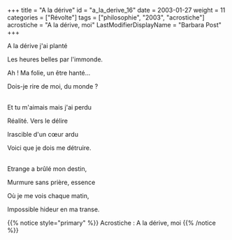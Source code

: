 +++
title = "A la dérive"
id = "a_la_derive_16"
date = 2003-01-27
weight = 11
categories = ["Révolte"]
tags = ["philosophie", "2003", "acrostiche"]
acrostiche = "A la dérive, moi"
LastModifierDisplayName = "Barbara Post"
+++

A la dérive j'ai planté

Les heures belles par l'immonde.

Ah ! Ma folie, un être hanté...

Dois-je rire de moi, du monde ?

 \
Et tu m'aimais mais j'ai perdu

Réalité. Vers le délire

Irascible d'un cœur ardu

Voici que je dois me détruire.

 \
Etrange a brûlé mon destin,

Murmure sans prière, essence

Où je me vois chaque matin,

Impossible hideur en ma transe.

{{% notice style="primary" %}}
Acrostiche : A la dérive, moi
{{% /notice %}}
